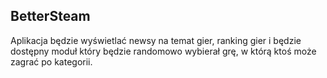 ## BetterSteam
Aplikacja będzie wyświetlać newsy na temat gier, ranking gier i będzie dostępny moduł który będzie randomowo wybierał grę,
w którą ktoś może zagrać po kategorii.